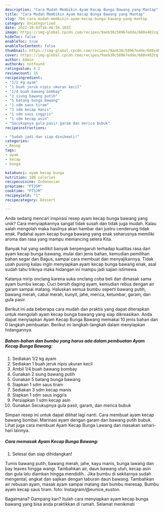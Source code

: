 ```yaml
---
description: "Cara Mudah Membikin Ayam Kecap Bunga Bawang yang Mantap"
title: "Cara Mudah Membikin Ayam Kecap Bunga Bawang yang Mantap"
slug: 704-cara-mudah-membikin-ayam-kecap-bunga-bawang-yang-mantap
category: Uncategorized
date: 2022-10-03T16:46:56.103Z
image: https://img-global.cpcdn.com/recipes/9aeb30c58967edde/680x482cq70/ayam-kecap-bunga-bawang-foto-resep-utama.jpg
hideToc: false
enableToc: true
enableTocContent: false
thumbnail: https://img-global.cpcdn.com/recipes/9aeb30c58967edde/680x482cq70/ayam-kecap-bunga-bawang-foto-resep-utama.jpg
cover: https://img-global.cpcdn.com/recipes/9aeb30c58967edde/680x482cq70/ayam-kecap-bunga-bawang-foto-resep-utama.jpg
author: Admin
authorAv: notfound
ratingvalue: 4.1
reviewcount: 16
recipeingredient:
- "1/2 kg ayam"
- "1 buah jeruk nipis ukuran kecil"
- "1/4 buah bawang bombay"
- "2 siung bawang putih"
- "5 batang bunga bawang"
- "1 sdm saus tiram"
- "3 sdm kecap manis"
- "1 sdm saus inggris"
- "1 sdm kecap asin"
- "Secukupnya gula pasir garam dan merica bubuk"
recipeinstructions:

- "Sudah jadi dan siap dinikmati!"
categories:
- Resep
tags:
- ayam
- kecap
- bunga

katakunci: ayam kecap bunga 
nutrition: 108 calories
recipecuisine: Indonesian
preptime: "PT25M"
cooktime: "PT52M"
recipeyield: "1"
recipecategory: Dessert

---
```





Anda sedang mencari inspirasi resep ayam kecap bunga bawang yang unik? Cara menyiapkannya sangat tidak susah dan tidak juga mudah. Kalau salah mengolah maka hasilnya akan hambar dan justru cenderung tidak enak. Padahal ayam kecap bunga bawang yang enak seharusnya memiliki aroma dan rasa yang mampu memancing selera Kita.





Banyak hal yang sedikit banyak berpengaruh terhadap kualitas rasa dari ayam kecap bunga bawang, mulai dari jenis bahan, kemudian pemilihan bahan segar dan Bagus, sampai cara membuat dan menyajikannya. Tidak usah pusing kalau ingin menyiapkan ayam kecap bunga bawang enak,      asal sudah tahu triknya maka hidangan ini mampu jadi sajian istimewa.














Katanya mirip onclang karena suka onclang coba beli dan dimasak sama ayam bumbu kecap. Cuci bersih daging ayam, kemudian rebus dengan air garam sampai matang. Haluskan semua bumbu seperti bawang putih, bawang merah, cabai merah, kunyit, jahe, merica, ketumbar, garam, dan gula pasir.






Berikut ini ada beberapa cara mudah dan praktis yang dapat diterapkan untuk mengolah ayam kecap bunga bawang yang siap dikreasikan. Anda dapat menyiapkan Ayam Kecap Bunga Bawang memakai 10 jenis bahan dan 0 langkah pembuatan. Berikut ini langkah-langkah dalam menyiapkan hidangannya.

<!--inarticleads1-->

##### Bahan-bahan dan bumbu yang harus ada dalam pembuatan Ayam Kecap Bunga Bawang:

1. Sediakan 1/2 kg ayam
1. Sediakan 1 buah jeruk nipis ukuran kecil
1. Ambil 1/4 buah bawang bombay
1. Gunakan 2 siung bawang putih
1. Gunakan 5 batang bunga bawang
1. Siapkan 1 sdm saus tiram
1. Sediakan 3 sdm kecap manis
1. Siapkan 1 sdm saus inggris
1. Persiapkan 1 sdm kecap asin
1. Gunakan Secukupnya gula pasir, garam, dan merica bubuk


Simpan resep ini untuk dapat dilihat lagi nanti. Cara membuat ayam kecap bawang bombai. Marinasi ayam dengan garam dan bawang putih bubuk. Lihat juga cara membuat Ayam Kecap Bunga Lawang dan masakan sehari-hari lainnya. 

<!--inarticleads2-->

##### Cara memasak Ayam Kecap Bunga Bawang:


1. Selesai dan siap dihidangkan!

Tumis bawang putih, bawang merah, jahe, kayu manis, bunga lawang dan bay leaves hingga wangi. Tambahkan air, daun bawang utuh, kecap asin dan gula lalu diamkan hingga mendidih.. Jika bumbu di sekitarnya sudah mengental, angkat dan sajikan dengan taburan daun bawang. Tambahkan air rebusan ayam, masak ayam sampai matang dan bumbu meresap. Bumbu ayam kecap saus tiram. foto: Instagram/@eunice_euston. 

Bagaimana? Gampang kan? Itulah cara menyiapkan ayam kecap bunga bawang yang bisa anda praktikkan di rumah. Selamat menikmati
